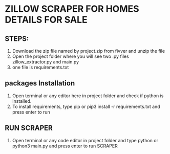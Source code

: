 # ZILLOW SCRAPER FOR HOMES DETAILS FOR SALE
## STEPS:
1. Download the zip file named by project.zip from fivver and unzip the file
2. Open the project folder where you will see two .py files zillow_extractor.py and 	main.py
3. one file is requirements.txt
## packages Installation
1. Open terminal or any editor here in project folder and check if python is  		installed.
2. To install requirements, type pip or pip3 install -r requirements.txt and press 		enter to run
## RUN SCRAPER
1. Open terminal or any code editor in project folder and type python or python3 main.py and press enter to run SCRAPER
